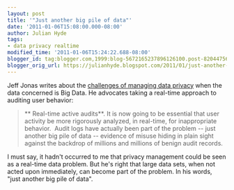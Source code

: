 ```yaml
---
layout: post
title: '"Just another big pile of data"'
date: '2011-01-06T15:08:00.000-08:00'
author: Julian Hyde
tags:
- data privacy realtime
modified_time: '2011-01-06T15:24:22.688-08:00'
blogger_id: tag:blogger.com,1999:blog-5672165237896126100.post-8204475663657274020
blogger_orig_url: https://julianhyde.blogspot.com/2011/01/just-another-big-pile-of-data.html
---
```


Jeff Jonas writes about the
[challenges of managing data privacy](https://jeffjonas.typepad.com/jeff_jonas/2010/12/big-data-flows-vs-wicked-leaks-.html)
when the data concerned is Big Data. He
advocates taking a real-time approach to auditing user behavior:

> ** Real-time active audits**.  It is now going to be essential that
> user activity be more rigorously analyzed, in real-time, for
> inappropriate behavior.&nbsp; Audit logs have actually been part of
> the problem -- just another big pile of data -- evidence of misuse
> hiding in plain sight against the backdrop of millions and millions
> of benign audit records.

I must say, it hadn't occurred to me that privacy management could be
seen as a real-time data problem. But he's right that large data sets,
when not acted upon immediately, can become part of the problem. In
his words, "just another big pile of data".
